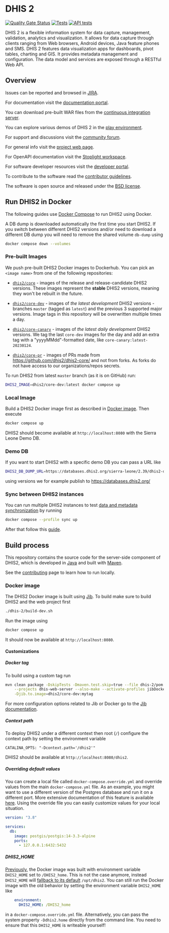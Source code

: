 # DHIS 2

[![Quality Gate Status](https://sonarcloud.io/api/project_badges/measure?project=dhis2_dhis2-core&metric=alert_status)](https://sonarcloud.io/summary/new_code?id=dhis2_dhis2-core)
[![Tests](https://github.com/dhis2/dhis2-core/actions/workflows/run-tests.yml/badge.svg)](https://github.com/dhis2/dhis2-core/actions/workflows/run-tests.yml)
[![API tests](https://github.com/dhis2/dhis2-core/actions/workflows/run-api-tests.yml/badge.svg)](https://github.com/dhis2/dhis2-core/actions/workflows/run-api-tests.yml)

DHIS 2 is a flexible information system for data capture, management, validation, analytics and visualization. It allows for data capture through clients ranging from Web browsers, Android devices, Java feature phones and SMS. DHIS 2 features data visualization apps for dashboards, pivot tables, charting and GIS. It provides metadata management and configuration. The data model and services are exposed through a RESTful Web API.

## Overview

Issues can be reported and browsed in [JIRA](https://jira.dhis2.org).

For documentation visit the [documentation portal](https://docs.dhis2.org/).

You can download pre-built WAR files from the [continuous integration server](https://ci.dhis2.org/).

You can explore various demos of DHIS 2 in the [play environment](https://play.dhis2.org/).

For support and discussions visit the [community forum](https://community.dhis2.org/).

For general info visit the [project web page](https://www.dhis2.org/).

For OpenAPI documentation visit the [Stoplight workspace](https://dhis2.stoplight.io/).

For software developer resources visit the [developer portal](https://developers.dhis2.org/).

To contribute to the software read the [contributor guidelines](https://developers.dhis2.org/community/contribute).

The software is open source and released under the [BSD license](https://opensource.org/licenses/BSD-2-Clause).

## Run DHIS2 in Docker

The following guides use [Docker Compose](https://docs.docker.com/compose/install/) to run DHIS2
using Docker.

A DB dump is downloaded automatically the first time you start DHIS2. If you switch between
different DHIS2 versions and/or need to download a different DB dump you will need to remove the
shared volume `db-dump` using

```sh
docker compose down --volumes
```

### Pre-built Images

We push pre-built DHIS2 Docker images to Dockerhub. You can pick an `<image name>` from one of the following
repositories:

* [`dhis2/core`](https://hub.docker.com/r/dhis2/core) - images of the release and release-candidate DHIS2 versions. These images represent the **stable** DHIS2 versions, meaning they won't be rebuilt in the future.

* [`dhis2/core-dev`](https://hub.docker.com/r/dhis2/core-dev) - images of _the latest development_ DHIS2 versions - branches `master` (tagged as `latest`) and the previous 3 supported major versions. Image tags in this repository will be overwritten multiple times a day.

* [`dhis2/core-canary`](https://hub.docker.com/r/dhis2/core-canary) - images of _the latest daily development_ DHIS2 versions. We tag the last `core-dev` images for the day and add an extra tag with a "yyyyMMdd"-formatted date, like `core-canary:latest-20230124`.

* [`dhis2/core-pr`](https://hub.docker.com/r/dhis2/core-pr) - images of PRs made from
  https://github.com/dhis2/dhis2-core/ and not from forks. As forks do not have access to our
  organizations/repos secrets.

To run DHIS2 from latest `master` branch (as it is on GitHub) run:

```sh
DHIS2_IMAGE=dhis2/core-dev:latest docker compose up
```

### Local Image

Build a DHIS2 Docker image first as described in [Docker image](#docker-image). Then execute

```sh
docker compose up
```

DHIS2 should become available at `http://localhost:8080` with the Sierra Leone Demo DB.

### Demo DB

If you want to start DHIS2 with a specific demo DB you can pass a URL like

```sh
DHIS2_DB_DUMP_URL=https://databases.dhis2.org/sierra-leone/2.39/dhis2-db-sierra-leone.sql.gz docker compose up
```

using versions we for example publish to https://databases.dhis2.org/

### Sync between DHIS2 instances

You can run multiple DHIS2 instances to test [data and metadata
synchronization](https://docs.dhis2.org/en/use/user-guides/dhis-core-version-master/exchanging-data/metadata-synchronization.html)
by running

```sh
docker compose --profile sync up
```

After that follow this
[guide](https://github.com/dhis2/wow-backend/blob/master/guides/testing/metadata_sync_testing.md).

## Build process

This repository contains the source code for the server-side component of DHIS2, which is developed in [Java](https://www.java.com/en/) and built with [Maven](https://maven.apache.org/).

See the [contributing](./CONTRIBUTING.md) page to learn how to run locally.

### Docker image

The DHIS2 Docker image is built using
[Jib](https://github.com/GoogleContainerTools/jib/tree/master/jib-maven-plugin). To build make sure
to build DHIS2 and the web project first

```sh
./dhis-2/build-dev.sh
```

Run the image using

```sh
docker compose up
```

It should now be available at `http://localhost:8080`.

#### Customizations

##### Docker tag

To build using a custom tag run

```sh
mvn clean package -DskipTests -Dmaven.test.skip=true --file dhis-2/pom.xml \
    --projects dhis-web-server --also-make --activate-profiles jibDockerBuild \
    -Djib.to.image=dhis2/core-dev:mytag
```

For more configuration options related to Jib or Docker go to the
[Jib documentation](https://github.com/GoogleContainerTools/jib/tree/master/jib-maven-plugin).

##### Context path

To deploy DHIS2 under a different context then root (`/`) configure the context path by setting the
environment variable

`CATALINA_OPTS: "-Dcontext.path='/dhis2'"`

DHIS2 should be available at `http://localhost:8080/dhis2`.

##### Overriding default values

You can create a local file called `docker-compose.override.yml` and override values from the main `docker-compose.yml`
file. As an example, you might want to use a different version of the Postgres database and run it on a different port.
More extensive documentation of this feature is available [here](https://docs.docker.com/compose/extends/). Using the override
file you can easily customize values for your local situation.

```yaml
version: "3.8"

services:
  db:
    image: postgis/postgis:14-3.3-alpine
    ports:
      - 127.0.0.1:6432:5432
```

##### DHIS2_HOME

[Previously](https://github.com/dhis2/dhis2-core/blob/b4d4242fb30d974254de2a72b86cc5511f70c9c0/docker/tomcat-debian/Dockerfile#L9),
the Docker image was built with environment variable `DHIS2_HOME` set to `/DHIS2_home`. This is not
the case anymore, instead `DHIS2_HOME` will [fallback to its default](https://github.com/dhis2/dhis2-core/blob/b4d4242fb30d974254de2a72b86cc5511f70c9c0/dhis-2/dhis-support/dhis-support-external/src/main/java/org/hisp/dhis/external/location/DefaultLocationManager.java#L58)
`/opt/dhis2`. You can still run the Docker image with the old behavior by setting the environment
variable `DHIS2_HOME` like

```yaml
    environment:
      DHIS2_HOME: /DHIS2_home
```

in a `docker-compose.override.yml` file. Alternatively, you can pass the system property `-Ddhis2.home` directly from the command line. You need to ensure that this `DHIS2_HOME` is writeable yourself!
